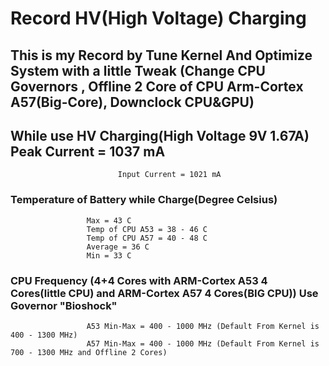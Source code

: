 ﻿# Record HV(High Voltage) Charging


## This is my Record by Tune Kernel And Optimize System with a little Tweak (Change CPU Governors , Offline 2 Core of CPU Arm-Cortex A57(Big-Core), Downclock CPU&GPU)


## While use **HV Charging**(High Voltage 9V 1.67A) Peak Current = 1037 mA 
				            Input Current = 1021 mA


### Temperature of Battery while Charge(Degree Celsius) 
					 Max = 43 C 
					 Temp of CPU A53 = 38 - 46 C 
					 Temp of CPU A57 = 40 - 48 C
					 Average = 36 C
					 Min = 33 C


### CPU Frequency (4+4 Cores with **ARM-Cortex A53 4 Cores**(little CPU) and **ARM-Cortex A57 4 Cores**(BIG CPU)) Use Governor **"Bioshock"** 
					 A53 Min-Max = 400 - 1000 MHz (Default From Kernel is 400 - 1300 MHz)
					 A57 Min-Max = 400 - 1000 MHz (Default From Kernel is 700 - 1300 MHz and Offline 2 Cores)

